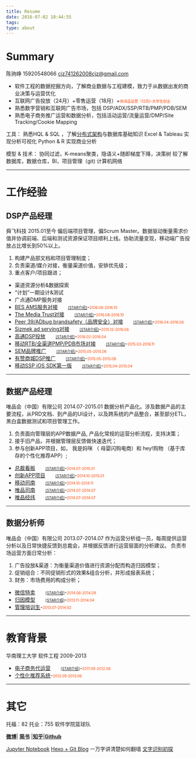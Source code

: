 ```yaml
---
title: Resume
date: 2016-07-02 10:44:55
tags:
type: about
---
```

# Summary

陈驹峥 15920548066
<a href="mailto:cjz741262008cjz@gmail.com?subject=请输入你的标题&cc=741262008@qq.com"> cjz741262008cjz@gmail.com</a> 


+ 软件工程的数据挖掘方向，了解商业数据与工程建模，致力于从数据出发的商业决策与运营优化
+ 互联网广告投放（24月）+零售运营（18月）+<font color=#FF4500 size=1>快消品运营（12月)-大学生创业</font>
+ 熟悉数字营销和互联网广告市场，包括 DSP/ADX/SSP/RTB/PMP/PDB/SEM
+ 熟悉电子商务推广运营和数据分析，包括活动运营/流量运营/DMP/Site Tracking/Cookie Mapping


工具：
熟悉HQL & SQL ，了解[分布式架构](http://www.jianshu.com/p/9a23c38349aa)与数据库基础知识
Excel & Tableau 实现分析可视化
Python & R 实现商业分析

模型 & 技术：
协同过滤，K-means聚类，隐语义+随即梯度下降，决策树
较了解 数据库，数据仓库，BI，项目管理（git)  计算机网络

<!-- more -->

---
# 工作经验

## DSP产品经理

舜飞科技    2015.01至今
偏后端项目管理，偏Scrum Master。数据驱动衡量需求价值并协调前端、后端和测试资源保证项目顺利上线。协助流量变现，移动端广告投放占比增长到50%以上。
1. 构建产品部文档和项目管理制度；
2. 负责渠道/媒介对接，衡量渠道价值，安排优先级；
3. 重点客户/项目跟进；

+ 渠道资源分析&数据探索
+ “计划”一期设计&测试
+ 广点通DMP服务对接
+ [BES AMS服务对接](/2016/07/30/%E9%A1%B9%E7%9B%AE%E4%BB%8B%E7%BB%8D/#BES_AMS服务对接)&emsp;&emsp;<font size=1><a href="/2016/11/15/STAR-of-Projects/#BES_AMS服务对接">[STAR介绍]</a></font>-<font color=#FF4500 size=1>2016.08-2016.10</font>
+ [The Media Trust对接](/2016/07/30/%E9%A1%B9%E7%9B%AE%E4%BB%8B%E7%BB%8D/#The_Media_Trust对接)&emsp;&emsp;<font size=1><a href="/2016/11/15/STAR-of-Projects/#The_Media_Trust对接">[STAR介绍]</a></font>-<font color=#FF4500 size=1>2016.08-2016.10</font>
+ [Peer 39/ADbug brandsafety（品牌安全）对接](/2016/07/30/%E9%A1%B9%E7%9B%AE%E4%BB%8B%E7%BB%8D/#Peer_39/ADbug_brandsafety（品牌安全）对接)&emsp;&emsp;<font size=1><a href="/2016/11/15/STAR-of-Projects/#Peer_39/ADbug_brandsafety（品牌安全）对接">[STAR介绍]</a></font>-<font color=#FF4500 size=1>2016.04-2016.06</font>
+ [Sizmek ad serving对接](/2016/07/30/%E9%A1%B9%E7%9B%AE%E4%BB%8B%E7%BB%8D/#Sizmek_ad_serving对接)&emsp;&emsp;<font size=1><a href="/2016/11/15/STAR-of-Projects/#Sizmek_ad_serving对接">[STAR介绍]</a></font>-<font color=#FF4500 size=1>2015.12-2016.06</font>
+ [高通DSP投放](/2016/07/30/%E9%A1%B9%E7%9B%AE%E4%BB%8B%E7%BB%8D/#高通DSP投放)&emsp;&emsp;<font size=1><a href="/2016/11/15/STAR-of-Projects/#高通DSP投放">[STAR介绍]</a></font>-<font color=#FF4500 size=1>2016.02-2016.04</font>
+ [移动RTB/全渠道PMP/PDB市场对接](/2016/07/30/%E9%A1%B9%E7%9B%AE%E4%BB%8B%E7%BB%8D/#移动RTB/全渠道PMP/PDB市场对接)&emsp;&emsp;<font size=1><a href="/2016/11/15/STAR-of-Projects/#移动RTB/全渠道PMP/PDB市场对接">[STAR介绍]</a></font>-<font color=#FF4500 size=1>2015.03-2016.11</font>
+ [SEM品牌推广](/2016/07/30/%E9%A1%B9%E7%9B%AE%E4%BB%8B%E7%BB%8D/#SEM品牌推广)&emsp;&emsp;<font size=1><a href="/2016/11/15/STAR-of-Projects/#SEM品牌推广">[STAR介绍]</a></font>-<font color=#FF4500 size=1>2015.05-2015.06</font>
+ [有赞商城DSP推广](/2016/07/30/%E9%A1%B9%E7%9B%AE%E4%BB%8B%E7%BB%8D/#有赞商城DSP推广)&emsp;&emsp;<font size=1><a href="/2016/11/15/STAR-of-Projects/#有赞商城DSP推广">[STAR介绍]</a></font>-<font color=#FF4500 size=1>2015.05-2015.08</font>
+ [移动SSP iOS SDK第一版](/2016/07/30/%E9%A1%B9%E7%9B%AE%E4%BB%8B%E7%BB%8D/#移动SSP_iOS_SDK第一版)&emsp;&emsp;<font size=1><a href="/2016/11/15/STAR-of-Projects/#移动SSP_iOS_SDK第一版">[STAR介绍]</a></font>-<font color=#FF4500 size=1>2015.04-2015.04</font>


---
## 数据产品经理

唯品会（中国）有限公司    2014.07-2015.01
数据分析产品化。涉及数据产品的主要流程，从PRD文档、到产品的UI设计，以及跨系统的产品整合，甚至部分ETL，黑白盒数据测试和项目管理工作。
1. 负责面向管理层的APP数据产品, 产品化常规的运营分析流程，支持决策；
2. 接手旧产品，并根据管理层反馈做快速迭代；
3. 参与创新APP项目，如， 我是妈咪 （ 母婴闪购电商）和 hey!购物 （基于库存的个性化推荐APP）;

+ [总裁看板](/2016/07/30/%E9%A1%B9%E7%9B%AE%E4%BB%8B%E7%BB%8D/#总裁看板)&emsp;&emsp;<font size=1><a href="/2016/11/15/STAR-of-Projects/#总裁看板">[STAR介绍]</a></font>-<font color=#FF4500 size=1>2014.07-2015.01</font>
+ [创新APP项目](/2016/07/30/%E9%A1%B9%E7%9B%AE%E4%BB%8B%E7%BB%8D/#创新APP项目)&emsp;&emsp;<font size=1><a href="/2016/11/15/STAR-of-Projects/#创新APP项目">[STAR介绍]</a></font>-<font color=#FF4500 size=1>2014.10-2015.01</font>
+ [移动司南](/2016/07/30/%E9%A1%B9%E7%9B%AE%E4%BB%8B%E7%BB%8D/#移动司南)&emsp;&emsp;<font size=1><a href="/2016/11/15/STAR-of-Projects/#移动司南">[STAR介绍]</a></font>-<font color=#FF4500 size=1>2014.10-2014.11</font>
+ [唯品司南](/2016/07/30/%E9%A1%B9%E7%9B%AE%E4%BB%8B%E7%BB%8D/#唯品司南)&emsp;&emsp;<font size=1><a href="/2016/11/15/STAR-of-Projects/#唯品司南">[STAR介绍]</a></font>-<font color=#FF4500 size=1>2014.07-2014.07</font>
+ [唯品经纬](/2016/07/30/%E9%A1%B9%E7%9B%AE%E4%BB%8B%E7%BB%8D/#唯品经纬)&emsp;&emsp;<font size=1><a href="/2016/11/15/STAR-of-Projects/#唯品经纬">[STAR介绍]</a></font>-<font color=#FF4500 size=1>2014.07-2014.07</font>

---
## 数据分析师

唯品会（中国）有限公司    2013.07-2014.07
作为运营分析组一员，每周提供运营分析以及日常快捷反馈到总裁会，并根据反馈进行运营层面的分析建议。
负责市场运营方面日常分析：
1. 广告投放&渠道：为衡量渠道价值进行资源分配而构造归因模型；
2. 促销组合：不同促销形式的效果&组合分析，并形成报表系统；
3. 财务：市场费用的构成分析；

+ [微信特卖](/2016/07/30/%E9%A1%B9%E7%9B%AE%E4%BB%8B%E7%BB%8D/#微信特卖)&emsp;&emsp;<font size=1><a href="/2016/11/15/STAR-of-Projects/#微信特卖">[STAR介绍]</a></font>-<font color=#FF4500 size=1>2014.06-2014.09</font>
+ [归因模型](/2016/07/30/%E9%A1%B9%E7%9B%AE%E4%BB%8B%E7%BB%8D/#归因模型)&emsp;&emsp;<font size=1><a href="/2016/11/15/STAR-of-Projects/#归因模型">[STAR介绍]</a></font>-<font color=#FF4500 size=1>2013.11-2014.04</font>
+ [管理培训生](/2016/07/30/%E9%A1%B9%E7%9B%AE%E4%BB%8B%E7%BB%8D/#管理培训生)-<font color=#FF4500 size=1>2013.07-2014.02</font>

---
# 教育背景

华南理工大学 软件工程 2009-2013

+ [电子商务代运营](/2016/07/30/%E9%A1%B9%E7%9B%AE%E4%BB%8B%E7%BB%8D/#电子商务代运营)&emsp;&emsp;<font size=1><a href="/2016/11/15/STAR-of-Projects/#电子商务代运营">[STAR介绍]</a></font>-<font color=#FF4500 size=1>2011.09-2012.06</font>
+ [个性化推荐系统](/2016/07/30/%E9%A1%B9%E7%9B%AE%E4%BB%8B%E7%BB%8D/#个性化推荐系统)-<font color=#FF4500 size=1>2012.09-2013.06</font>

---
# 其它
托福：82
托业：755
软件学院篮球队

[**微博**](http://weibo.com/1872970792)| [**简书**](http://www.jianshu.com/users/06ff1db1651f) |[**知乎**](https://www.zhihu.com/people/Nora_Chan)|[**Github**](https://github.com/NoraGithub)

[Jupyter Notebook](https://busihacker.com:9999)
[Hexo + Git Blog](http://noragithub.github.io/)
一万字讲清楚如何翻墙
[文字识别初探](http://www.jianshu.com/p/e96a8f303d69)
